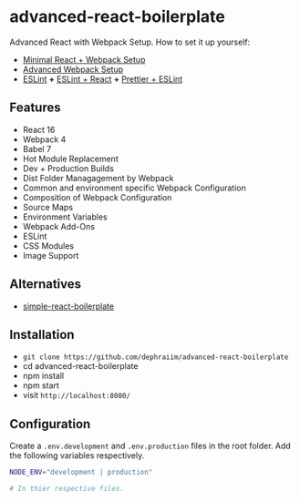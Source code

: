 # advanced-react-boilerplate

Advanced React with Webpack Setup. How to set it up yourself:

- [Minimal React + Webpack Setup](https://www.robinwieruch.de/minimal-react-webpack-babel-setup/)
- [Advanced Webpack Setup](https://www.robinwieruch.de/webpack-advanced-setup-tutorial/)
- [ESLint](https://www.robinwieruch.de/webpack-eslint/) **+** [ESLint + React](https://www.robinwieruch.de/react-eslint-webpack-babel/) **+** [Prettier + ESLint](https://www.robinwieruch.de/prettier-eslint/)

## Features

- React 16
- Webpack 4
- Babel 7
- Hot Module Replacement
- Dev + Production Builds
- Dist Folder Managagement by Webpack
- Common and environment specific Webpack Configuration
- Composition of Webpack Configuration
- Source Maps
- Environment Variables
- Webpack Add-Ons
- ESLint
- CSS Modules
- Image Support

## Alternatives

- [simple-react-boilerplate](https://github.com/dephraiim/simple-react-boilerplate)

## Installation

- `git clone https://github.com/dephraiim/advanced-react-boilerplate`
- cd advanced-react-boilerplate
- npm install
- npm start
- visit `http://localhost:8080/`

## Configuration

Create a `.env.development` and `.env.production` files in the root folder. Add the following variables respectively.

```bash
NODE_ENV="development | production"

# In thier respective files.
```
